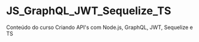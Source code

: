 # JS_GraphQL_JWT_Sequelize_TS
Conteúdo do curso Criando API's com Node.js, GraphQL, JWT, Sequelize
e TS